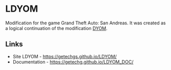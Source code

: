 # LDYOM
Modification for the game Grand Theft Auto: San Andreas. It was created as a logical continuation of the modification [DYOM](https://dyom.gtagames.nl/).

## Links
* Site LDYOM - https://getechgs.github.io/LDYOM/
* Documentation - https://getechg.github.io/LDYOM_DOC/